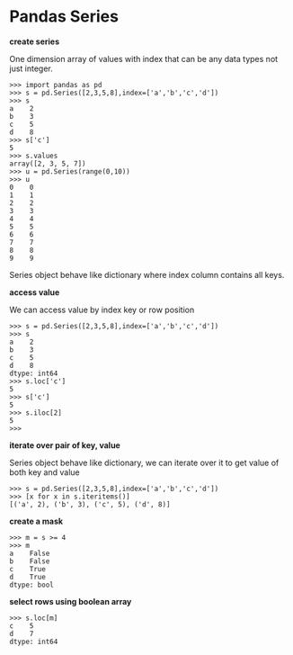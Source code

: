 # Pandas Series

**create series**

One dimension array of values with index that can be any data types not just integer. 

    >>> import pandas as pd
    >>> s = pd.Series([2,3,5,8],index=['a','b','c','d'])
    >>> s
    a    2
    b    3
    c    5
    d    8
    >>> s['c']
    5
    >>> s.values
    array([2, 3, 5, 7])
    >>> u = pd.Series(range(0,10))
    >>> u
    0    0
    1    1
    2    2
    3    3
    4    4
    5    5
    6    6
    7    7
    8    8
    9    9
 
Series object behave like dictionary where index column contains all keys.

**access value**

We can access value by index key or row position

    >>> s = pd.Series([2,3,5,8],index=['a','b','c','d'])
    >>> s
    a    2
    b    3
    c    5
    d    8
    dtype: int64
    >>> s.loc['c']
    5
    >>> s['c']
    5    
    >>> s.iloc[2]
    5
    >>>
    
**iterate over pair of key, value**    
    
Series object behave like dictionary, we can iterate over it to get value of both key and value

    >>> s = pd.Series([2,3,5,8],index=['a','b','c','d'])
    >>> [x for x in s.iteritems()]
    [('a', 2), ('b', 3), ('c', 5), ('d', 8)]
    
**create a mask**

    >>> m = s >= 4
    >>> m
    a    False
    b    False
    c    True
    d    True
    dtype: bool
    
**select rows using boolean array**

    >>> s.loc[m]
    c    5
    d    7
    dtype: int64

    
